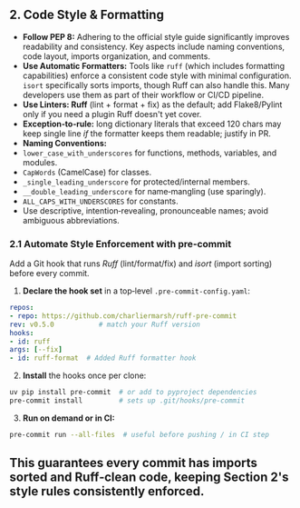 ## 2. Code Style & Formatting  
* **Follow PEP 8:** Adhering to the official style guide significantly improves readability and consistency. Key aspects include naming conventions, code layout, imports organization, and comments.
* **Use Automatic Formatters:** Tools like `ruff` (which includes formatting capabilities) enforce a consistent code style with minimal configuration. `isort` specifically sorts imports, though Ruff can also handle this. Many developers use them as part of their workflow or CI/CD pipeline.
* **Use Linters: Ruff** (lint + format + fix) as the default; add Flake8/Pylint only if you need a plugin Ruff doesn't yet cover.
* **Exception‑to‑rule:** long dictionary literals that exceed 120 chars may keep single line *if* the formatter keeps them readable; justify in PR.
* **Naming Conventions:**  
* `lower_case_with_underscores` for functions, methods, variables, and modules.
* `CapWords` (CamelCase) for classes.
* `_single_leading_underscore` for protected/internal members.
* `__double_leading_underscore` for name‑mangling (use sparingly).
* `ALL_CAPS_WITH_UNDERSCORES` for constants.
* Use descriptive, intention‑revealing, pronounceable names; avoid ambiguous abbreviations.  
### 2.1 Automate Style Enforcement with **pre‑commit**  
Add a Git hook that runs *Ruff* (lint/format/fix) and *isort* (import sorting) before every commit.  
1. **Declare the hook set** in a top‑level `.pre-commit-config.yaml`:  
```yaml
repos:
- repo: https://github.com/charliermarsh/ruff-pre-commit
rev: v0.5.0           # match your Ruff version
hooks:
- id: ruff
args: [--fix]
- id: ruff-format  # Added Ruff formatter hook
```  
2. **Install** the hooks once per clone:  
```bash
uv pip install pre-commit  # or add to pyproject dependencies
pre-commit install         # sets up .git/hooks/pre-commit
```  
3. **Run on demand or in CI:**  
```bash
pre-commit run --all-files  # useful before pushing / in CI step
```  
This guarantees every commit has imports sorted and Ruff‑clean code, keeping Section 2's style rules consistently enforced.  
---